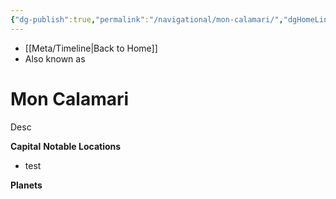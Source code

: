 ```yaml
---
{"dg-publish":true,"permalink":"/navigational/mon-calamari/","dgHomeLink":false}
---
```


- [[Meta/Timeline\|Back to Home]]
- Also known as 

# Mon Calamari
Desc

**Capital**
**Notable Locations**
- test

**Planets**
